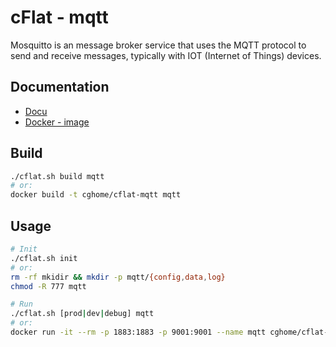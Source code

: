 # cFlat - mqtt

Mosquitto is an message broker service that uses the MQTT protocol to send and receive messages, typically with IOT (Internet of Things) devices.

## Documentation

- [Docu](https://mosquitto.org/)
- [Docker - image](https://hub.docker.com/r/broodzak/rpi-mosquitto/)

## Build

```sh
./cflat.sh build mqtt
# or:
docker build -t cghome/cflat-mqtt mqtt
```

## Usage

```sh
# Init
./cflat.sh init
# or:
rm -rf mkidir && mkdir -p mqtt/{config,data,log}
chmod -R 777 mqtt

# Run
./cflat.sh [prod|dev|debug] mqtt
# or:
docker run -it --rm -p 1883:1883 -p 9001:9001 --name mqtt cghome/cflat-mqtt
```